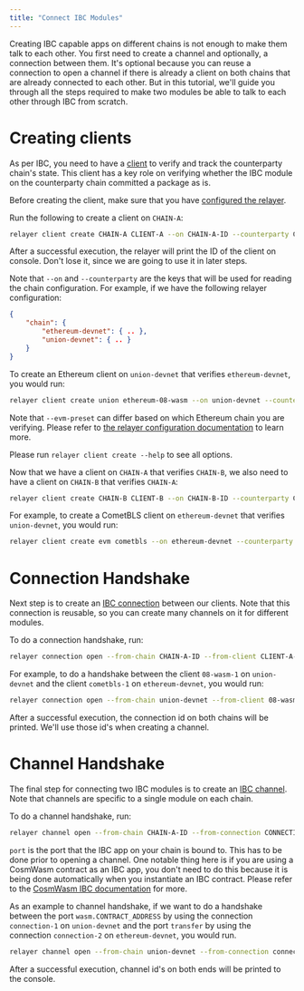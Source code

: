 ```yaml
---
title: "Connect IBC Modules"
---
```


Creating IBC capable apps on different chains is not enough to make them talk to each other. You first need to create a channel
and optionally, a connection between them. It's optional because you can reuse a connection to open a channel if there is already
a client on both chains that are already connected to each other. But in this tutorial, we'll guide you through all the steps required
to make two modules be able to talk to each other through IBC from scratch.

# Creating clients

As per IBC, you need to have a [client](https://github.com/cosmos/ibc/blob/main/spec/core/ics-002-client-semantics/README.md) to verify and track the counterparty chain's state. This client has a key role on verifying whether the IBC module on the counterparty chain committed a package as is.

Before creating the client, make sure that you have [configured the relayer](./relayer-configuration).

Run the following to create a client on `CHAIN-A`:

```bash
relayer client create CHAIN-A CLIENT-A --on CHAIN-A-ID --counterparty CHAIN-B-ID ADDITIONAL-ARGS..
```

After a successful execution, the relayer will print the ID of the client on console. Don't lose it, since we are going to use it in later steps.

Note that `--on` and `--counterparty` are the keys that will be used for reading the chain configuration. For example, if we have the following relayer configuration:

```json
{
	"chain": {
		"ethereum-devnet": { .. },
		"union-devnet": { .. }
	}
}
```

To create an Ethereum client on `union-devnet` that verifies `ethereum-devnet`, you would run:

```bash
relayer client create union ethereum-08-wasm --on union-devnet --counterparty ethereum-devnet --evm-preset minimal
```

Note that `--evm-preset` can differ based on which Ethereum chain you are verifying. Please refer to [the relayer configuration documentation](./relayer-configuration) to learn more.

Please run `relayer client create --help` to see all options.

Now that we have a client on `CHAIN-A` that verifies `CHAIN-B`, we also need to have a client on `CHAIN-B` that verifies `CHAIN-A`:

```bash
relayer client create CHAIN-B CLIENT-B --on CHAIN-B-ID --counterparty CHAIN-B-ID ADDITIONAL-ARGS..
```

For example, to create a CometBLS client on `ethereum-devnet` that verifies `union-devnet`, you would run:

```bash
relayer client create evm cometbls --on ethereum-devnet --counterparty union-devnet
```

# Connection Handshake

Next step is to create an [IBC connection](https://github.com/cosmos/ibc/blob/main/spec/core/ics-003-connection-semantics/README.md) between our clients. Note that this connection is reusable, so you can create many channels on it for different modules.

To do a connection handshake, run:

```bash
relayer connection open --from-chain CHAIN-A-ID --from-client CLIENT-A-ID --to-chain CHAIN-B-ID --to-client CLIENT-B-ID
```

For example, to do a handshake between the client `08-wasm-1` on `union-devnet` and the client `cometbls-1` on `ethereum-devnet`, you would run:

```bash
relayer connection open --from-chain union-devnet --from-client 08-wasm-1 --to-chain ethereum-devnet --to-client cometbls-1
```

After a successful execution, the connection id on both chains will be printed. We'll use those id's when creating a channel.

# Channel Handshake

The final step for connecting two IBC modules is to create an [IBC channel](https://github.com/cosmos/ibc/blob/main/spec/core/ics-004-channel-and-packet-semantics/README.md). Note that channels are specific to a single module on each chain.

To do a channel handshake, run:

```bash
relayer channel open --from-chain CHAIN-A-ID --from-connection CONNECTION-A-ID --from-port PORT-A-ID --to-chain CHAIN-B-ID --to-connection CONNECTION-B-ID --to-port PORT-B-ID
```

`port` is the port that the IBC app on your chain is bound to. This has to be done prior to opening a channel. One notable thing here is if you are using a CosmWasm contract as an IBC app, you don't need to do this because it is being done automatically when you instantiate an IBC contract. Please refer to the [CosmWasm IBC documentation](https://github.com/CosmWasm/cosmwasm/blob/main/IBC.md) for more.

As an example to channel handshake, if we want to do a handshake between the port `wasm.CONTRACT_ADDRESS` by using the connection `connection-1` on `union-devnet` and the port `transfer` by using the connection `connection-2` on `ethereum-devnet`, you would run.

```bash
relayer channel open --from-chain union-devnet --from-connection connection-1 --from-port wasm.CONTRACT_ADDRESS --to-chain ethereum-devnet --to-connection connection-2 --to-port transfer
```

After a successful execution, channel id's on both ends will be printed to the console.
